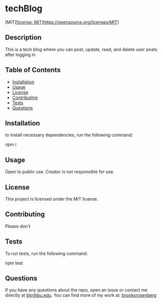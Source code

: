 # techBlog
  
  [MIT][!license: MIT](https://img.shields.io/badge/License-MIT-yellow.svg)(https://opensource.org/licenses/MIT)
  
 ##  Description
 This is a tech blog where you can post, update, read, and delete user posts after logging in
 
 ## Table of Contents 
 
 - [Installation](#Installation)
 - [Usage](#Usage)
 - [License](#License)
 - [Contributing](#Contributing)
 - [Tests](#Tests)
 - [Questions](#Questions)
 
 
 ## Installation 
 to install necessary dependencies, run the following command:
 
 npm i
 
 
 ## Usage 
 Open to public use. Creator is not responsible for use.
 
 
 ## License
 This project is licensed under the MIT license.
 
 
 ## Contributing
 Please don't
 
 
 ## Tests
 To run tests, run the following command:
 
 npm test
 
 ## Questions
 If you have any questions about the repo, open an issue or contact me directly at [bjtr@bu.edu](mailto:bjtr@bu.edu). You can find more of my work at: [brooksrosenberg](https://github.com/brooksrosenberg) 